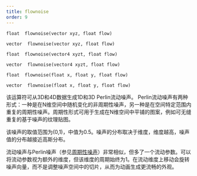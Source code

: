 ```yaml
---
title: flownoise
order: 9
---
```


`float  flownoise(vector xyz, float flow)`

`vector  flownoise(vector xyz, float flow)`

`float  flownoise(vector4 xyzt, float flow)`

`vector  flownoise(vector4 xyzt, float flow)`

`float  flownoise(float x, float y, float flow)`

`vector  flownoise(float x, float y, float flow)`

该运算符可从3D和4D数据生成1D和3D Perlin流动噪声。
Perlin流动噪声有两种形式：一种是在N维空间中随机变化的非周期性噪声，另一种是在空间特定范围内重复的周期性噪声。周期性形式可用于生成在N维空间中平铺的图案，例如可无缝重复的基于噪声的纹理贴图。

该噪声的取值范围为(0,1)，中值为0.5。噪声的分布取决于维度，维度越高，噪声值的分布越接近高斯分布。

流动噪声与Perlin噪声（参见[周期性噪声](../../nodes/vop/periodicnoise.html "从1D、3D和4D数据生成1D和3D Perlin噪声")）非常相似，但多了一个流动参数。可以将流动参数视为额外的维度，但该维度的周期始终为1。在流动维度上移动会旋转噪声向量，而不是调整噪声空间中的切片，从而为动画生成更流畅的外观。
